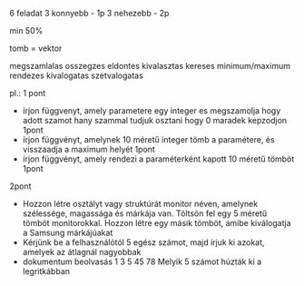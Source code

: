 6 feladat
    3 konnyebb - 1p
    3 nehezebb - 2p

min 50%

tomb = vektor

megszamlalas
osszegzes
eldontes
kivalasztas
kereses
minimum/maximum
rendezes
kivalogatas
szetvalogatas

pl.: 
1 pont
- írjon függvenyt, amely parametere egy integer es megszamolja hogy adott szamot hany szammal tudjuk osztani hogy 0 maradek kepzodjon 1pont
- írjon függvényt, amelynek 10 méretű integer tömb a paramétere, és visszaadja a maximum helyét 1pont
- írjon függvényt, amely rendezi a paraméterként kapott 10 méretű tömböt 1pont

2pont
- Hozzon létre osztályt vagy struktúrát monitor néven, amelynek szélessége, magassága és márkája van. Töltsön fel egy 5 méretű tömböt monitorokkal. Hozzon létre egy másik tömböt, amibe kiválogatja a Samsung márkájúakat 
- Kérjünk be a felhasználótól 5 egész számot, majd írjuk ki azokat, amelyek az átlagnál nagyobbak
- dokumentum beolvasás
1 3 5 45 78
Melyik 5 számot húzták ki a legritkábban